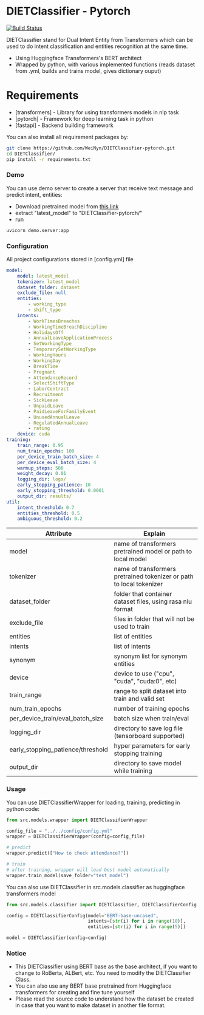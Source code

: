 # DIETClassifier - Pytorch


[![Build Status](https://travis-ci.org/joemccann/dillinger.svg?branch=master)](https://travis-ci.org/joemccann/dillinger)

DIETClassifier stand for Dual Intent Entity from Transformers which can be used to do intent classification and entities recognition at the same time.

  - Using Huggingface Transformers's BERT architect
  - Wrapped by python, with various implemented functions (reads dataset from .yml, builds and trains model, gives dictionary ouput)

# Requirements

* [transformers] - Library for using transformers models in nlp task
* [pytorch] - Framework for deep learning task in python
* [fastapi] - Backend building framework

You can also install all requirement packages by:
```sh
git clone https://github.com/WeiNyn/DIETClassifier-pytorch.git
cd DIETClassifier/
pip install -r requirements.txt
```

### Demo

You can use demo server to create a server that receive text message and predict intent, entities:

- Download pretrained model from [this link](https://drive.google.com/drive/folders/1cAucUHO0FP_I-_atSpbyRwKEiflPPN7v?usp=sharing)
- extract "latest_model" to "DIETClassifier-pytorch/"
- run
```sh
uvicorn demo.server:app
```

### Configuration

All project configurations stored in [config.yml] file
```yaml
model:
    model: latest_model
    tokenizer: latest_model
    dataset_folder: dataset
    exclude_file: null
    entities:
        - working_type
        - shift_type
    intents:
        - WorkTimesBreaches
        - WorkingTimeBreachDiscipline
        - HolidaysOff
        - AnnualLeaveApplicationProcess
        - SetWorkingType
        - TemporarySetWorkingType
        - WorkingHours
        - WorkingDay
        - BreakTime
        - Pregnant
        - AttendanceRecord
        - SelectShiftType
        - LaborContract
        - Recruitment
        - SickLeave
        - UnpaidLeave
        - PaidLeaveForFamilyEvent
        - UnusedAnnualLeave
        - RegulatedAnnualLeave
        - rating
    device: cuda
training:
    train_range: 0.95
    num_train_epochs: 100
    per_device_train_batch_size: 4
    per_device_eval_batch_size: 4
    warmup_steps: 500
    weight_decay: 0.01
    logging_dir: logs/
    early_stopping_patience: 10
    early_stopping_threshold: 0.0001
    output_dir: results/
util:
    intent_threshold: 0.7
    entities_threshold: 0.5
    ambiguous_threshold: 0.2
```

| Attribute | Explain |
| --------- | ------- |
| model | name of transformers pretrained model or path to local model |
| tokenizer | name of transformers pretrained tokenizer or path to local tokenizer |
| dataset_folder | folder that container dataset files, using rasa nlu format |
| exclude_file | files in folder that will not be used to train |
| entities | list of entities |
| intents | list of intents |
| synonym | synonym list for synonym entities |
| device | device to use ("cpu", "cuda", "cuda:0", etc) |
| train_range | range to split dataset into train and valid set |
| num_train_epochs | number of training epochs |
| per_device_train/eval_batch_size | batch size when train/eval |
| logging_dir | directory to save log file (tensorboard supported) |
| early_stopping_patience/threshold | hyper parameters for early stopping training |
| output_dir | directory to save model while training |

### Usage

You can use DIETClassifierWrapper for loading, training, predicting in python code:

```python
from src.models.wrapper import DIETClassifierWrapper

config_file = "../../config/config.yml"
wrapper = DIETClassifierWrapper(config=config_file)

# predict
wrapper.predict(["How to check attendance?"])

# train
# after training, wrapper will load best model automatically
wrapper.train_model(save_folder="test_model")
```

You can also use DIETClassifier in src.models.classifier as huggingface transformers model
```python
from src.models.classifier import DIETClassifier, DIETClassifierConfig

config = DIETClassifierConfig(model="BERT-base-uncased", 
                              intents=[str(i) for i in range(10)], 
                              entities=[str(i) for i in range(5)])

model = DIETClassifier(config=config)

```

### Notice

* This DIETClassifier using BERT base as the base architect, if you want to change to RoBerta, ALBert, etc. You need to modify the DIETClassifier Class.
* You can also use any BERT base pretrained from Huggingface transformers for creating and fine tune yourself
* Please read the source code to understand how the dataset be created in case that you want to make dataset in another file format.

[//]: # (These are reference links used in the body of this note and get stripped out when the markdown processor does its job. There is no need to format nicely because it shouldn't be seen. Thanks SO - http://stackoverflow.com/questions/4823468/store-comments-in-markdown-syntax)


   [dill]: <https://github.com/joemccann/dillinger>
   [git-repo-url]: <https://github.com/joemccann/dillinger.git>
   [john gruber]: <http://daringfireball.net>
   [df1]: <http://daringfireball.net/projects/markdown/>
   [markdown-it]: <https://github.com/markdown-it/markdown-it>
   [Ace Editor]: <http://ace.ajax.org>
   [node.js]: <http://nodejs.org>
   [Twitter Bootstrap]: <http://twitter.github.com/bootstrap/>
   [jQuery]: <http://jquery.com>
   [@tjholowaychuk]: <http://twitter.com/tjholowaychuk>
   [express]: <http://expressjs.com>
   [AngularJS]: <http://angularjs.org>
   [Gulp]: <http://gulpjs.com>

   [PlDb]: <https://github.com/joemccann/dillinger/tree/master/plugins/dropbox/README.md>
   [PlGh]: <https://github.com/joemccann/dillinger/tree/master/plugins/github/README.md>
   [PlGd]: <https://github.com/joemccann/dillinger/tree/master/plugins/googledrive/README.md>
   [PlOd]: <https://github.com/joemccann/dillinger/tree/master/plugins/onedrive/README.md>
   [PlMe]: <https://github.com/joemccann/dillinger/tree/master/plugins/medium/README.md>
   [PlGa]: <https://github.com/RahulHP/dillinger/blob/master/plugins/googleanalytics/README.md>
